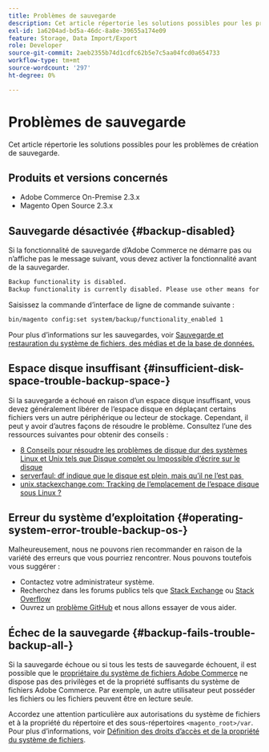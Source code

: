 ```yaml
---
title: Problèmes de sauvegarde
description: Cet article répertorie les solutions possibles pour les problèmes de création de sauvegarde.
exl-id: 1a6204ad-bd5a-46dc-8a8e-39655a174e09
feature: Storage, Data Import/Export
role: Developer
source-git-commit: 2aeb2355b74d1cdfc62b5e7c5aa04fcd0a654733
workflow-type: tm+mt
source-wordcount: '297'
ht-degree: 0%

---
```


# Problèmes de sauvegarde

Cet article répertorie les solutions possibles pour les problèmes de création de sauvegarde.

## Produits et versions concernés

* Adobe Commerce On-Premise 2.3.x
* Magento Open Source 2.3.x

## Sauvegarde désactivée {#backup-disabled}

Si la fonctionnalité de sauvegarde d’Adobe Commerce ne démarre pas ou n’affiche pas le message suivant, vous devez activer la fonctionnalité avant de la sauvegarder.

```bash
Backup functionality is disabled.
Backup functionality is currently disabled. Please use other means for backups.
```

Saisissez la commande d’interface de ligne de commande suivante :

```bash
bin/magento config:set system/backup/functionality_enabled 1
```

Pour plus d’informations sur les sauvegardes, voir [Sauvegarde et restauration du système de fichiers, des médias et de la base de données.](https://experienceleague.adobe.com/fr/docs/commerce-operations/installation-guide/tutorials/backup)

## Espace disque insuffisant {#insufficient-disk-space-trouble-backup-space-}

Si la sauvegarde a échoué en raison d’un espace disque insuffisant, vous devez généralement libérer de l’espace disque en déplaçant certains fichiers vers un autre périphérique ou lecteur de stockage. Cependant, il peut y avoir d’autres façons de résoudre le problème. Consultez l’une des ressources suivantes pour obtenir des conseils :

* [8 Conseils pour résoudre les problèmes de disque dur des systèmes Linux et Unix tels que Disque complet ou Impossible d’écrire sur le disque](https://www.cyberciti.biz/datacenter/linux-unix-bsd-osx-cannot-write-to-hard-disk)
* [serverfaul: df indique que le disque est plein, mais qu’il ne l’est pas &#x200B;](https://serverfault.com/questions/315181/df-says-disk-is-full-but-it-is-not)
* [unix.stackexchange.com: Tracking de l’emplacement de l’espace disque sous Linux ?](https://unix.stackexchange.com/questions/125429/tracking-down-where-disk-space-has-gone-on-linux)

## Erreur du système d’exploitation {#operating-system-error-trouble-backup-os-}

Malheureusement, nous ne pouvons rien recommander en raison de la variété des erreurs que vous pourriez rencontrer. Nous pouvons toutefois vous suggérer :

* Contactez votre administrateur système.
* Recherchez dans les forums publics tels que [Stack Exchange](https://unix.stackexchange.com) ou [Stack Overflow](https://stackoverflow.com)
* Ouvrez un [problème GitHub](https://github.com/magento/magento2/issues) et nous allons essayer de vous aider.

## Échec de la sauvegarde {#backup-fails-trouble-backup-all-}

Si la sauvegarde échoue ou si tous les tests de sauvegarde échouent, il est possible que le [propriétaire du système de fichiers Adobe Commerce](https://experienceleague.adobe.com/fr/docs/commerce-operations/installation-guide/prerequisites/file-system/overview) ne dispose pas des privilèges et de la propriété suffisants du système de fichiers Adobe Commerce. Par exemple, un autre utilisateur peut posséder les fichiers ou les fichiers peuvent être en lecture seule.

Accordez une attention particulière aux autorisations du système de fichiers et à la propriété du répertoire et des sous-répertoires `<magento_root>/var`. Pour plus d’informations, voir [Définition des droits d’accès et de la propriété du système de fichiers](https://experienceleague.adobe.com/fr/docs/commerce-operations/installation-guide/prerequisites/file-system/configure-permissions).
